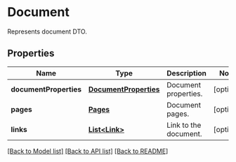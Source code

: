 
# Document
Represents document DTO.

## Properties
Name | Type | Description | Notes
------------ | ------------- | ------------- | -------------
**documentProperties** | [**DocumentProperties**](DocumentProperties.md) | Document properties. | [optional]
**pages** | [**Pages**](Pages.md) | Document pages. | [optional]
**links** | [**List&lt;Link&gt;**](Link.md) | Link to the document. | [optional]


[[Back to Model list]](../../README.md#documentation-for-models) [[Back to API list]](../../README.md#documentation-for-api-endpoints) [[Back to README]](../../README.md)


